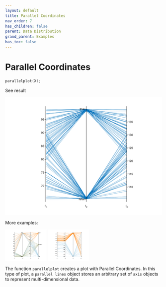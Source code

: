 ```yaml
---
layout: default
title: Parallel Coordinates
nav_order: 7
has_children: false
parent: Data Distribution
grand_parent: Examples
has_toc: false
---
```

# Parallel Coordinates

```cpp
parallelplot(X);
```


See result

[![example_parallelplot_1](../data_distribution/parallelplot/parallelplot_1.svg)](https://github.com/alandefreitas/matplotplusplus/blob/master/examples/data_distribution/parallelplot/parallelplot_1.cpp)

More examples:
    
[![example_parallelplot_2](../data_distribution/parallelplot/parallelplot_2_thumb.png)](https://github.com/alandefreitas/matplotplusplus/blob/master/examples/data_distribution/parallelplot/parallelplot_2.cpp)  [![example_parallelplot_3](../data_distribution/parallelplot/parallelplot_3_thumb.png)](https://github.com/alandefreitas/matplotplusplus/blob/master/examples/data_distribution/parallelplot/parallelplot_3.cpp)
  

The function `parallelplot` creates a plot with Parallel Coordinates. In this type of plot, a `parallel lines` object stores an arbitrary set of `axis` objects to represent multi-dimensional data. 





<!-- Generated with mdsplit: https://github.com/alandefreitas/mdsplit -->
